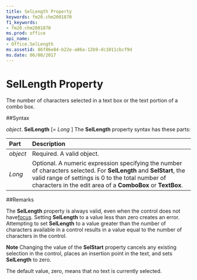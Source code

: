 ```yaml
---
title: SelLength Property
keywords: fm20.chm2001870
f1_keywords:
- fm20.chm2001870
ms.prod: office
api_name:
- Office.SelLength
ms.assetid: 86f86e84-b22e-a86a-12b9-dc1011cbcf9d
ms.date: 06/08/2017
---
```



# SelLength Property



The number of characters selected in a text box or the text portion of a combo box.

##Syntax

_object_. **SelLength** [= _Long_ ]
The  **SelLength** property syntax has these parts:


|**Part**|**Description**|
|:-----|:-----|
| _object_|Required. A valid object.|
| _Long_|Optional. A numeric expression specifying the number of characters selected. For  **SelLength** and **SelStart**, the valid range of settings is 0 to the total number of characters in the edit area of a **ComboBox** or **TextBox**.|

##Remarks

The  **SelLength** property is always valid, even when the control does not have[focus](../../Glossary/vbe-glossary.md). Setting  **SelLength** to a value less than zero creates an error. Attempting to set **SelLength** to a value greater than the number of characters available in a control results in a value equal to the number of characters in the control.

 **Note**  Changing the value of the  **SelStart** property cancels any existing selection in the control, places an insertion point in the text, and sets **SelLength** to zero.

The default value, zero, means that no text is currently selected.

